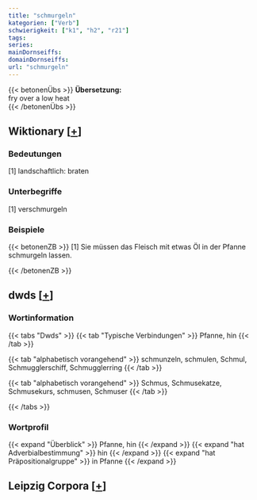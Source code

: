 ```yaml
---
title: "schmurgeln"
kategorien: ["Verb"]
schwierigkeit: ["k1", "h2", "r21"]
tags:
series:
mainDornseiffs:
domainDornseiffs:
url: "schmurgeln"
---
```


{{< betonenÜbs >}}
**Übersetzung:**  
fry over a low heat  
{{< /betonenÜbs >}}

## Wiktionary [[+](https://de.wiktionary.org/wiki/schmurgeln)]

### Bedeutungen
[1] landschaftlich: braten  

### Unterbegriffe
[1] verschmurgeln  

### Beispiele
{{< betonenZB >}}
[1] Sie müssen das Fleisch mit etwas Öl in der Pfanne schmurgeln lassen.  

{{< /betonenZB >}}


## dwds [[+](https://www.dwds.de/wb/schmurgeln)]

### Wortinformation
{{< tabs "Dwds" >}}
{{< tab "Typische Verbindungen" >}}
Pfanne, hin
{{< /tab >}}

{{< tab "alphabetisch vorangehend" >}}
schmunzeln, schmulen, Schmul, Schmugglerschiff, Schmugglerring
{{< /tab >}}

{{< tab "alphabetisch vorangehend" >}}
Schmus, Schmusekatze, Schmusekurs, schmusen, Schmuser
{{< /tab >}}

{{< /tabs >}}

### Wortprofil
{{< expand "Überblick" >}} Pfanne, hin {{< /expand >}}
{{< expand "hat Adverbialbestimmung" >}} hin {{< /expand >}}
{{< expand "hat Präpositionalgruppe" >}} in Pfanne {{< /expand >}}

## Leipzig Corpora [[+](https://corpora.uni-leipzig.de/en/res?word=schmurgeln&corpusId=deu_newscrawl-public_2018)]

